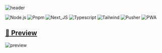 ![header](https://capsule-render.vercel.app/api?type=rect&color=0:EEFF00,100:a82da8&fontColor=FFFFFF&height=100&section=header&text=briend&fontSize=40&fontAlign=50&fontAlignY=50)

![Node.js](https://img.shields.io/badge/Node-339933?style=flat-square&logo=Node.js&logoColor=white) ![Pnpm](https://img.shields.io/badge/PNPM-F69220?style=flat-square&logo=pnpm&logoColor=white) ![Next_JS](https://img.shields.io/badge/Next.js-000000?style=flat-square&logo=next.js&logoColor=white) ![Typescript](https://img.shields.io/badge/Typescript-3178c6?style=flat-square&logo=typescript&logoColor=white) ![Tailwind](https://img.shields.io/badge/Tailwind-06B6D4?style=flat-square&logo=sass&logoColor=white)
![Pusher](https://img.shields.io/badge/Pusher-300D4F?style=flat-square&logo=pusher&logoColor=white) ![PWA](https://img.shields.io/badge/PWA-5A0FC8?style=flat-square&logo=pwa&logoColor=white)

## [🎨 Preview](https://briend.vercel.app)

![preview](https://github.com/HyeokjaeLee/briend/assets/71566740/93f1943e-619c-4347-834b-2377ad9d7a75)

